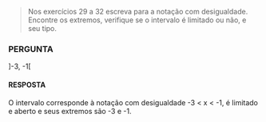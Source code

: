 > Nos exercícios 29 a 32 escreva para a notação com desigualdade. Encontre os extremos, verifique se o intervalo é limitado ou não, e seu tipo.

### PERGUNTA

]-3, -1[

#### RESPOSTA

O intervalo corresponde à notação com desigualdade -3 < x < -1, é limitado e aberto e seus extremos são -3 e -1.
